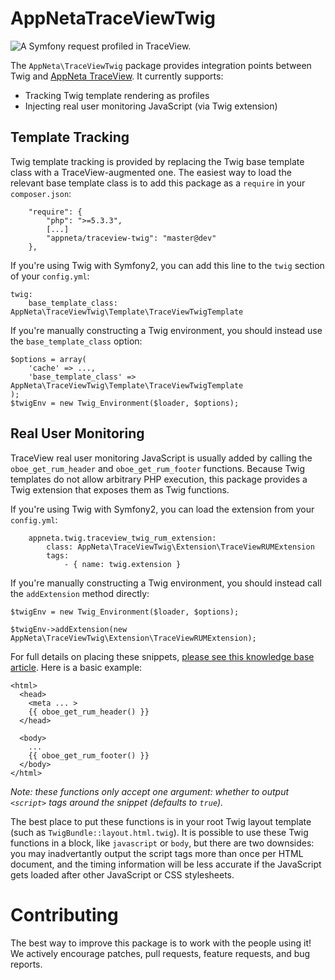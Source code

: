 AppNetaTraceViewTwig
====================
![A Symfony request profiled in TraceView.](http://appneta.github.io/AppNetaTraceViewBundle/images/AppNetaTraceViewBundle.png)

The `AppNeta\TraceViewTwig` package provides integration points between Twig and
[AppNeta TraceView](http://www.appneta.com/products/traceview/). It currently supports:

- Tracking Twig template rendering as profiles
- Injecting real user monitoring JavaScript (via Twig extension)

## Template Tracking
Twig template tracking is provided by replacing the Twig base template class with
a TraceView-augmented one. The easiest way to load the relevant base template
class is to add this package as a `require` in your `composer.json`:
```
    "require": {
        "php": ">=5.3.3",
        [...]
        "appneta/traceview-twig": "master@dev"
    },
```

If you're using Twig with Symfony2, you can add this line to the `twig` section
of your `config.yml`:
```
twig:
    base_template_class: AppNeta\TraceViewTwig\Template\TraceViewTwigTemplate
```

If you're manually constructing a Twig environment, you should instead use the
`base_template_class` option:
```
$options = array(
    'cache' => ...,
    'base_template_class' => AppNeta\TraceViewTwig\Template\TraceViewTwigTemplate
);
$twigEnv = new Twig_Environment($loader, $options);
```

## Real User Monitoring
TraceView real user monitoring JavaScript is usually added by calling the
`oboe_get_rum_header` and `oboe_get_rum_footer` functions. Because Twig templates
do not allow arbitrary PHP execution, this package provides a Twig extension that
exposes them as Twig functions.

If you're using Twig with Symfony2, you can load the extension from your `config.yml`:
```
    appneta.twig.traceview_twig_rum_extension:
        class: AppNeta\TraceViewTwig\Extension\TraceViewRUMExtension
        tags:
            - { name: twig.extension }
```

If you're manually constructing a Twig environment, you should instead call the
`addExtension` method directly:
```
$twigEnv = new Twig_Environment($loader, $options);

$twigEnv->addExtension(new AppNeta\TraceViewTwig\Extension\TraceViewRUMExtension);
```

For full details on placing these snippets, [please see this knowledge base article](https://support.tv.appneta.com/support/solutions/articles/86401-php-rum). Here
is a basic example:
```
<html>
  <head>
    <meta ... >
    {{ oboe_get_rum_header() }}
  </head>

  <body>
    ...
    {{ oboe_get_rum_footer() }}
  </body>
</html>
```
*Note: these functions only accept one argument: whether to output `<script>`
tags around the snippet (defaults to `true`).*

The best place to put these functions is in your root Twig layout template (such
as `TwigBundle::layout.html.twig`). It is possible to use these Twig functions
in a block, like `javascript` or `body`, but there are two downsides: you may
inadvertantly output the script tags more than once per HTML document, and the
timing information will be less accurate if the JavaScript gets loaded after other JavaScript or CSS stylesheets.

# Contributing

The best way to improve this package is to work with the people using it! We
actively encourage patches, pull requests, feature requests, and bug reports.
